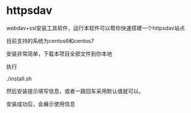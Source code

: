 # httpsdav
webdav+ssl安装工具软件，运行本软件可以帮你快速搭建一个httpsdav站点

目前支持的系统为centos6和centos7

安装非常简单，下载本项目全部文件到你本地

执行

./install.sh

然后安装提示填写信息，或者一路回车采用默认值就可以。

安装成功后，会展示使用信息